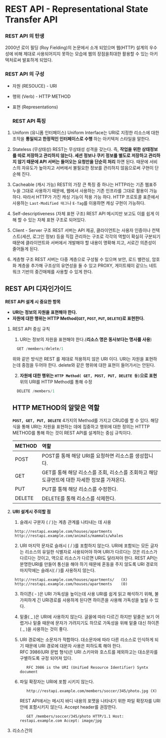 
# REST API - Representational State Transfer API

   ### REST API 의 탄생
  
  2000년 로이 필딩 (Roy Fielding)의 논문에서 소개 되었으며 웹(HTTP) 설계의 우수성에 비해 제대로 사용되어지지 못하는 모습에 웹의 장점을최대한 활용할 수 있는 아키텍처로써 발표하게 되었다.
  
   ### REST API 의 구성
  
  - 자원 (RESOUCE) - URI
  - 행위 (Verb) - HTTP METHOD
  - 표현 (Representations)
  
    ### REST API 특징
  
  1. Uniform (유니폼 인터페이스)
  Uniform Interface는 URI로 지정한 리소스에 대한 조작을 __통일되고 한정적인 인터페이스로 수행__ 하는 아키텍처 스타일을 말한다.
    
  1. Stateless (무상태성)
  REST는 무상태성 성격을 갖는다. 즉, __작업을 위한 상태정보를 따로 저장하고 관리하지 않는다. 세션 정보나 쿠키 정보를 별도로 저장하고 관리하지 않기 때문에 API 서버는 들어오는 요청만을 단순히 처리__ 하면 된다. 때문에 서비스의 자유도가 높아지고 서버에서 불필요한 정보를 관리하지 않음으로써 구현이 단순해 진다.
  
  1. Cacheable (캐시 가능)
  REST의 가장 큰 특징 중 하나는 HTTP라는 기존 웹표주누을 그대로 사용하기 때문에, 웹에서 사용하는 기존 인프라를 그대로 활용이 가능하다. 따라서 HTTP가 가진 캐싱 기능이 적용 가능 하다. HTTP 프로토콜 표준에서 사용하는 `Last-Modified 태그`나 `E-Tag`를 이용하면 캐싱 구현이 가능하다.
  
  1. Self-descriptiveness (자체 표현 구조)
  REST API 메시지만 보고도 이를 쉽게 이해 할 수 있는 자체 표현 구조로 되어있다.
  
  1. Client - Server 구조
  REST 서버는 API 제공, 클라이언트는 사용자 인증이나 컨텍스트(세션, 로그인 정보) 등을 직접 관리하는 구조로 각각의 역할이 확실히 구분되기 때문에 클라이언트와 서버에서 개발해야 할 내용이 명확해 지고, 서로간 의존성이 줄어들게 된다.
  
  1. 계층형 구조
  REST 서버는 다중 계층으로 구성될 수 있으며 보안, 로드 밸런싱, 암호화 계층을 추가해 구조상의 유연성을 둘 수 있고 PROXY, 게이트웨이 같으느 네트워크 기반의 중간매체를 사용할 수 있게 한다.
  
  ## REST API 디자인가이드
  
  __REST API 설계 시 중요한 항목__
  - __URI는 정보의 자원을 표현해야 한다.__
  - __자원에 대한 행위는 HTTP Method(`GET`, `POST`, `PUT`, `DELETE`)로 표현한다.__
  
  1. REST API 중심 규칙
    
      1. URI는 정보의 자원을 표현해야 한다.(__리소스 명은 동사보다는 명사를 사용__)
      ```java
        GET /members/delete/1
      ```
      위와 같은 방식은 REST 를 제대로 적용하지 않은 URI 이다. URI는 자원을 표현하는데 중점을 두어야 한다. delete와 같은 행위에 대한 표현이 들어가서는 안된다.
      
      2. __자원에 대한 행위는 `HTTP Method( GET, POST, PUT, DELETE 등)`으로 표현__
      위의 URI를 HTTP Method를 통해 수정
      ```java
        DELETE /members/1
      ```
     ## __HTTP METHOD의 알맞은 역할__
        __`POST, GET, PUT, DELETE`__ 4가지의 Method를 가지고 CRUD를 할 수 있다.
        해당 식을 통해 URI는 자원을 표현하는 데에 집중하고 행위에 대한 정의는 HTTTP METHOD를 통해 하는 것이 REST API를 설계하는 중심 규칙이다.
        
       | METHOD | 역할 |
       | :------------ | :---------------------------- |
       | POST | POST를 통해 해당 URI를 요청하면 리소스를 생성합니다. |
       | GET | GET를 통해 해당 리소스를 조회, 리소스를 조회하고 해당 도큐먼트에 대한 자세한 정보를 가져온다. |
       | PUT | PUT를 통해 해당 리소스를 수정한다. |
       | DELETE | DELETE를 통해 리소스를 삭제한다. |

  1. __URI 설계시 주의할 점__
      
      1. 슬래시 구분자 ( / )는 계층 관계를 나타내는 데 사용  
      
       ```
        http://restapi.example.com/houses/apartments
        http://restapi.example.com/animals/mammals/whales
       ```
       
      2. URI 마지막 문자로 슬래시 ( / )를 포함하지 않는다. 
        URI에 포함되는 모든 글자는 리소스의 유일한 식별자로 사용되어야 하며 URI가 다르다는 것은 리소스가 다르다는 것이고, 역으로 리소스가 다르면 URI도 달라져야 한다. REST API는 분명한URI를 만들어 통신을 해야 하기 때문에 혼동을 주지 않도록 URI 경로의 마지막에는 슬래시( / )를 사용하지 않는다.  
        
        ```
         http://restapi.example.com/houses/apartments/   (X)
         http://restapi.example.com/houses/apartments    (O)
        ```
        
      3. 하이픈( - )은 URI 가독성을 높이는데 사용
         URI를 쉽게 읽고 해석하기 위해, 불가피하게 긴 URI경로를 사용하게 된다면 하이픈을 사용해 가독성을 높일 수 있다.
       
      4. 밑줄( _ )은 URI에 사용하지 않는다.
         글꼴에 따라 다르긴 하지만 밑줄은 보기 어렵거나 밑줄 때문에 문자가 가려지기도 하므로 가독성을 위해 밑줄 대신 하이픈( _ )을 사용하는 것이 좋다.
         
      5. URI 경로에는 소문자가 적합하다.
         대소문자에 따라 다른 리소스로 인식하게 되기 때문에 URI 경로에 대문자 사용은 피하도록 해야 한다.  
         RFC 3986(URI 문법 형식)은 URI 스키마와 호스트를 제외하고는 대소문자를 구별하도록 규정 되어져 있다.  
         ```
            RFC 3986 is the URI (Unified Resource Identifier) Syntx document
         ```
         
      6. 파일 확장자는 URI에 포함 시키지 않는다.  
         ```
            http://restapi.example.com/members/soccer/345/photo.jpg (X)
         ```
         REST API에서는 메시지 바디 내용의 포맷을 나타내기 위한 파일 확장자를 URI 안에 포함시키지 않는다. Accept header를 권장한다.  
         ```
            GET /members/soccer/345/photo HTTP/1.1 Host: restapi.example.com Accept: image/jpg
         ```
         
  1. 리소스간의
     
